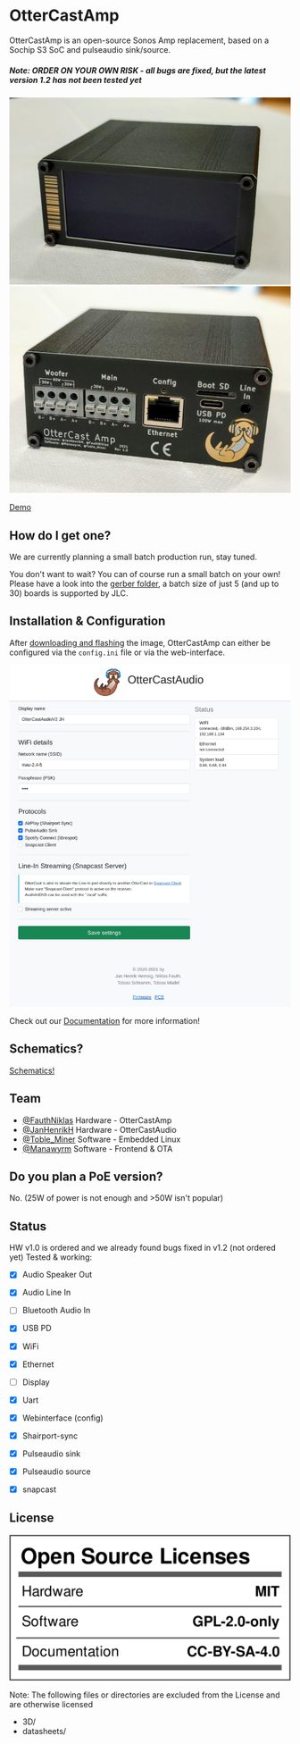 # OtterCastAmp

OtterCastAmp is an open-source Sonos Amp replacement, based on a Sochip S3 SoC and pulseaudio sink/source.

##### Note: ORDER ON YOUR OWN RISK - all bugs are fixed, but the latest version 1.2 has not been tested yet

![](images/f.jpg)
![](images/b.jpg)


[Demo](https://twitter.com/Toble_Miner/status/1360255162682638337)

## How do I get one?

We are currently planning a small batch production run, stay tuned.

You don't want to wait? You can of course run a small batch on your own! Please have a look into the [gerber folder](/gerber_v1.2), a batch size of just 5 (and up to 30) boards is supported by JLC.

## Installation & Configuration

After [downloading and flashing](https://cast.otter.jetzt/docs/firmware/#download-ready-made-images) the image, OtterCastAmp can either be configured via the `config.ini` file or via the web-interface.

![](images/w.jpeg)

Check out our [Documentation](https://cast.otter.jetzt/docs/) for more information!

## Schematics?

[Schematics!](/schematic_V1.2/OtterCastAmp.pdf)

## Team

 - [@FauthNiklas](https://twitter.com/FauthNiklas) Hardware - OtterCastAmp
 - [@JanHenrikH](https://twitter.com/JanHenrikH) Hardware - OtterCastAudio
 - [@Toble_Miner](https://twitter.com/Toble_Miner) Software - Embedded Linux
 - [@Manawyrm](https://twitter.com/Manawyrm) Software - Frontend & OTA


## Do you plan a PoE version?

No.
(25W of power is not enough and >50W isn't popular)

## Status

HW v1.0 is ordered and we already found bugs fixed in v1.2 (not ordered yet)
Tested & working:

 - [x] Audio Speaker Out
 - [x] Audio Line In
 - [ ] Bluetooth Audio In
 - [x] USB PD
 - [x] WiFi
 - [x] Ethernet
 - [ ] Display
 - [x] Uart

 - [x] Webinterface (config)
 - [x] Shairport-sync
 - [x] Pulseaudio sink
 - [x] Pulseaudio source
 - [x] snapcast

## License

![MIT Licensed HW](images/license.png)


Note: The following files or directories are excluded from the License and are otherwise licensed

 - 3D/
 - datasheets/

